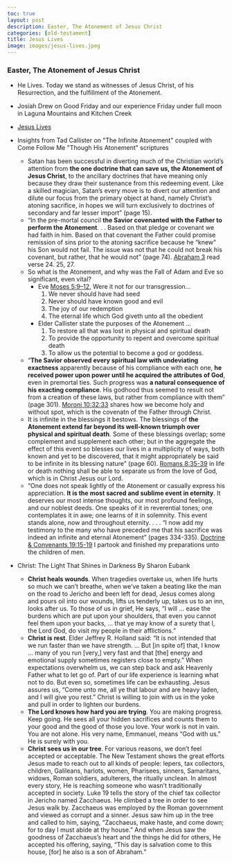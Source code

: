 ```yaml
---
toc: true
layout: post
description: Easter, The Atonement of Jesus Christ
categories: [old-testament]
title: Jesus Lives
image: images/jesus-lives.jpeg
---
```


### Easter, The Atonement of Jesus Christ

* He Lives.  Today we stand as witnesses of Jesus Christ, of his Resurrection, and the fulfillment of the Atonement.

* Josiah Drew on Good Friday and our experience Friday under full moon in Laguna Mountains and Kitchen Creek

* [Jesus Lives](https://youtu.be/8KCUs7oJxjc)

* Insights from Tad Callister on "The Infinite Atonement" coupled with Come Follow Me "Though His Atonement" scriptures

    * Satan has been successful in diverting much of the Christian world’s attention from **the one doctrine that can save us, the Atonement of Jesus Christ**, to the ancillary doctrines that have meaning only because they draw their sustenance from this redeeming event. Like a skilled magician, Satan’s every move is to divert our attention and dilute our focus from the primary object at hand, namely Christ’s atoning sacrifice, in hopes we will turn exclusively to doctrines of secondary and far lesser import” (page 15).
    * “In the pre-mortal council **the Savior covenanted with the Father to perform the Atonement**. . . Based on that pledge or covenant we had faith in him. Based on that covenant the Father could promise remission of sins prior to the atoning sacrifice because he “knew” his Son would not fail. The issue was not that he could not break his covenant, but rather, that he would not” (page 74).  [Abraham 3](https://www.churchofjesuschrist.org/study/scriptures/pgp/abr/3.22-28?lang=eng#p21) read verse 24. 25, 27.
    * So what is the Atonement, and why was the Fall of Adam and Eve so significant, even vital? 
      * Eve [Moses 5:9–12](https://www.churchofjesuschrist.org/study/scriptures/pgp/moses/5.9-12?lang=eng#p9), Were it not for our transgression...
        1. We never should have had seed
        2. Never should have known good and evil
        3. The joy of our redemption
        4. The eternal life which God giveth unto all the obedient
      * Elder Callister state the purposes of the Atonement ...
        1. To restore all that was lost in physical and spiritual death
        2. To provide the opportunity to repent and overcome spiritual death
        3. To allow us the potential to become a god or goddess.
    * “**The Savior observed every spiritual law with undeviating exactness** apparently because of his compliance with each one, **he received power upon power until he acquired the attributes of God**, even in premortal ties. Such progress was **a natural consequence of his exacting compliance**. His godhood thus seemed to result not from a creation of these laws, but rather from compliance with them” (page 301).  [Moroni 10:32:33](https://www.churchofjesuschrist.org/study/scriptures/bofm/moro/10.32-33?lang=eng#p32) shares how we become holy and without spot, which is the covenatn of the Father through Christ.
    * It is infinite in the blessings it bestows. The blessings of **the Atonement extend far beyond its well-known triumph over physical and spiritual death**. Some of these blessings overlap; some complement and supplement each other; but in the aggregate the effect of this event so blesses our lives in a multiplicity of ways, both known and yet to be discovered, that it might appropriately be said to be infinite in its blessing nature” (page 60). [Romans 8:35-39](https://www.churchofjesuschrist.org/study/scriptures/nt/rom/8.35-39?lang=eng#p35) in life or death nothing shall be able to separate us from the love of God, which is in Christ Jesus our Lord.
    * “One does not speak lightly of the Atonement or casually express his appreciation. **It is the most sacred and sublime event in eternity**. It deserves our most intense thoughts, our most profound feelings, and our noblest deeds. One speaks of it in reverential tones; one contemplates it in awe; one learns of it in solemnity. This event stands alone, now and throughout eternity. . . . “I now add my testimony to the many who have preceded me that his sacrifice was indeed an infinite and eternal Atonement” (pages 334-335). [Doctrine & Convenants 19:15-19](https://www.churchofjesuschrist.org/study/scriptures/dc-testament/dc/19.15-19?lang=eng#p15) I partook and finished my preparations unto the children of men.


* Christ: The Light That Shines in Darkness By Sharon Eubank
    * **Christ heals wounds**. When tragedies overtake us, when life hurts so much we can’t breathe, when we’ve taken a beating like the man on the road to Jericho and been left for dead, Jesus comes along and pours oil into our wounds, lifts us tenderly up, takes us to an inn, looks after us. To those of us in grief, He says, “I will … ease the burdens which are put upon your shoulders, that even you cannot feel them upon your backs, … that ye may know of a surety that I, the Lord God, do visit my people in their afflictions.” 
    * **Christ is rest**.  Elder Jeffrey R. Holland said: “It is not intended that we run faster than we have strength. … But [in spite of] that, I know … many of you run [very,] very fast and that [the] energy and emotional supply sometimes registers close to empty.” When expectations overwhelm us, we can step back and ask Heavenly Father what to let go of. Part of our life experience is learning what not to do. But even so, sometimes life can be exhausting. Jesus assures us, “Come unto me, all ye that labour and are heavy laden, and I will give you rest.”  Christ is willing to join with us in the yoke and pull in order to lighten our burdens.
    * **The Lord knows how hard you are trying**. You are making progress. Keep going. He sees all your hidden sacrifices and counts them to your good and the good of those you love. Your work is not in vain. You are not alone. His very name, Emmanuel, means “God with us.” He is surely with you.
    * **Christ sees us in our tree**.  For various reasons, we don’t feel accepted or acceptable. The New Testament shows the great efforts Jesus made to reach out to all kinds of people: lepers, tax collectors, children, Galileans, harlots, women, Pharisees, sinners, Samaritans, widows, Roman soldiers, adulterers, the ritually unclean. In almost every story, He is reaching someone who wasn’t traditionally accepted in society.  Luke 19 tells the story of the chief tax collector in Jericho named Zacchaeus. He climbed a tree in order to see Jesus walk by. Zacchaeus was employed by the Roman government and viewed as corrupt and a sinner. Jesus saw him up in the tree and called to him, saying, “Zacchaeus, make haste, and come down; for to day I must abide at thy house.” And when Jesus saw the goodness of Zacchaeus’s heart and the things he did for others, He accepted his offering, saying, “This day is salvation come to this house, [for] he also is a son of Abraham.”
